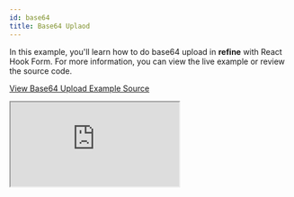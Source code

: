```yaml
---
id: base64
title: Base64 Uplaod
---
```


In this example, you'll learn how to do base64 upload in **refine** with React Hook Form. For more information, you can view the live example or review the source code.

[View Base64 Upload Example Source](https://github.com/pankod/refine/tree/master/examples/upload/mui/base64)

<iframe src="https://codesandbox.io/embed/github/pankod/refine/tree/master/examples/upload/mui/base64?autoresize=1&fontsize=14&theme=dark&view=preview"
    style={{width: "100%", height:"80vh", border: "0px", borderRadius: "8px", overflow:"hidden"}}
    title="refine-base64-upload-example"
    allow="accelerometer; ambient-light-sensor; camera; encrypted-media; geolocation; gyroscope; hid; microphone; midi; payment; usb; vr; xr-spatial-tracking"
    sandbox="allow-forms allow-modals allow-popups allow-presentation allow-same-origin allow-scripts"
></iframe>
